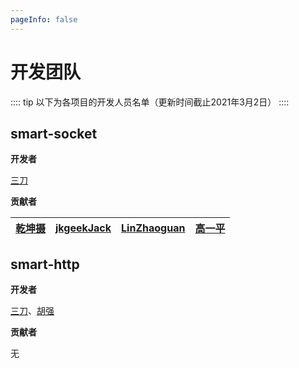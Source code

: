 ```yaml
---
pageInfo: false
---
```

# 开发团队
:::: tip
以下为各项目的开发人员名单（更新时间截止2021年3月2日）
::::

## smart-socket
**开发者**

[三刀](https://gitee.com/smartdms)

**贡献者**

|[乾坤摄](https://gitee.com/qiankunshe)|[jkgeekJack](https://gitee.com/jkgeekJack)|[LinZhaoguan](https://gitee.com/LinZhaoguan)|[高一平](https://gitee.com/Naff)|
|--|--|--|--|

## smart-http
**开发者**

[三刀](https://gitee.com/smartdms)、[胡强](https://gitee.com/yisshengyouni)

**贡献者**

无